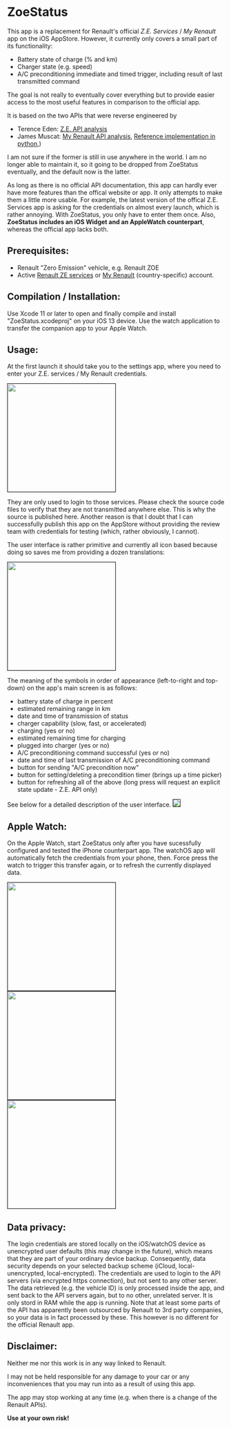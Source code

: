 # ZoeStatus

This app is a replacement for Renault's official *Z.E. Services* / *My Renault* app on the iOS AppStore. 
However, it currently only covers a small part of its functionality:

- Battery state of charge (% and km)
- Charger state (e.g. speed)
- A/C preconditioning immediate and timed trigger, including result of last transmitted command

The goal is not really to eventually cover everything but to provide easier access to the most useful features in comparison to the official app.


It is based on the two APIs that were reverse engineered by

- Terence Eden: [Z.E. API analysis](https://github.com/edent/Renault-Zoe-API)
- James Muscat: [My Renault API analysis](https://muscatoxblog.blogspot.com/2019/07/delving-into-renaults-new-api.html), [Reference implementation in python](https://github.com/jamesremuscat/pyze),)

I am not sure if the former is still in use anywhere in the world. I am no longer able to maintain it, so it going to be dropped from ZoeStatus eventually, and the default now is the latter. 

As long as there is no official API documentation, this app can hardly ever have more features than the offical website or app. It only attempts to make them a little more usable. For example, the latest version of the offical Z.E. Services app is asking for the credentials on almost every launch, which is rather annoying. With ZoeStatus, you only have to enter them once.
Also, **ZoeStatus includes an iOS Widget and an AppleWatch counterpart**, whereas the official app lacks both.

## Prerequisites:

- Renault "Zero Emission" vehicle, e.g. Renault ZOE
- Active [Renault ZE services](https://www.services.renault-ze.com) or  [My Renault](https://myr.renault.de) (country-specific) account.

## Compilation / Installation:

Use Xcode 11 or later to open and finally compile and install "ZoeStatus.xcodeproj" on your iOS 13 device.
Use the watch application to transfer the companion app to your Apple Watch.

## Usage:
At the first launch it should take you to the settings app, where you need to enter your Z.E. services / My Renault credentials. 

<img src="./Screenshot_02.png" border="1" width="250">


They are only used to login to those services. Please check the source code files to verify that they are not transmitted anywhere else. This is why the source is published here. Another reason is that I doubt that I can successfully publish this app on the AppStore without providing the review team with credentials for testing (which, rather obviously, I cannot).



The user interface is rather primitive and currently all icon based because doing so saves me from providing a dozen translations:

<img src="./Screenshot_01.png" border="1" width="250"> 

The meaning of the symbols in order of appearance (left-to-right and top-down) on the app's main screen is as follows:

- battery state of charge in percent
- estimated remaining range in km
- date and time of transmission of status
- charger capability (slow, fast, or accelerated)
- charging (yes or no)
- estimated remaining time for charging
- plugged into charger (yes or no)
- A/C preconditioning command successful (yes or no)
- date and time of last transmission of A/C preconditioning command
- button for sending "A/C precondition now"
- button for setting/deleting a precondition timer (brings up a time picker)
- button for refreshing all of the above (long press will request an explicit state update - Z.E. API only)

See below for a detailed description of the user interface.
<img src="./ZoeStatus-HowToUse.png" border="1">

## Apple Watch:
On the Apple Watch, start ZoeStatus only after you have sucessfully configured and tested the iPhone counterpart app. The watchOS app will automatically fetch the credentials from your phone, then. Force press the watch to trigger this transfer again, or to refresh the currently displayed data.


<img src="./watch_01.PNG" border="1" width="250"> 
<img src="./watch_02.PNG" border="1" width="250"> 
<img src="./watch_03.PNG" border="1" width="250"> 

## Data privacy:
The login credentials are stored locally on the iOS/watchOS device as unencrypted user defaults (this may change in the future), which means that they are part of your ordinary device backup. Consequently, data security depends on your selected backup scheme (iCloud, local-unencrypted, local-encrypted).
The credentials are used to login to the API servers (via encrypted https connection), but not sent to any other server. The data retrieved (e.g. the vehicle ID) is only processed inside the app, and sent back to the API servers again, but to no other, unrelated server. It is only stord in RAM while the app is running.
Note that at least some parts of the API has apparently been outsourced by Renault to 3rd party companies, so your data is in fact processed by these. This however is no different for the official Renault app.

## Disclaimer:

Neither me nor this work is in any way linked to Renault.

I may not be held responsible for any damage to your car or any inconveniences that you may run into as a result of using this app.

The app may stop working at any time (e.g. when there is a change of the Renault APIs).

**Use at your own risk!**
